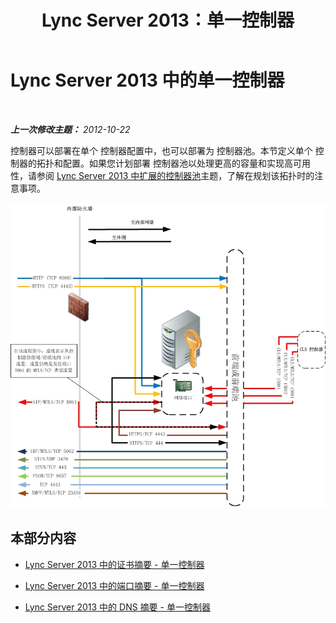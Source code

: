 ﻿---
title: Lync Server 2013：单一控制器
TOCTitle: 单一控制器
ms:assetid: 2a4821aa-f15f-49b8-beec-0b08676497e7
ms:mtpsurl: https://technet.microsoft.com/zh-cn/library/JJ204763(v=OCS.15)
ms:contentKeyID: 49312327
ms.date: 05/19/2016
mtps_version: v=OCS.15
ms.translationtype: HT
---

# Lync Server 2013 中的单一控制器

 

_**上一次修改主题：** 2012-10-22_

控制器可以部署在单个 控制器配置中，也可以部署为 控制器池。本节定义单个 控制器的拓扑和配置。如果您计划部署 控制器池以处理更高的容量和实现高可用性，请参阅 [Lync Server 2013 中扩展的控制器池](lync-server-2013-scaled-director-pool.md)主题，了解在规划该拓扑时的注意事项。

![单一控制器 Lync Server](images/JJ204763.092967f2-3ad8-419b-9a7f-9714f4ebf8a3(OCS.15).jpg "单一控制器 Lync Server")

## 本部分内容

  - [Lync Server 2013 中的证书摘要 - 单一控制器](lync-server-2013-certificate-summary-single-director.md)

  - [Lync Server 2013 中的端口摘要 - 单一控制器](lync-server-2013-port-summary-single-director.md)

  - [Lync Server 2013 中的 DNS 摘要 - 单一控制器](lync-server-2013-dns-summary-single-director.md)

